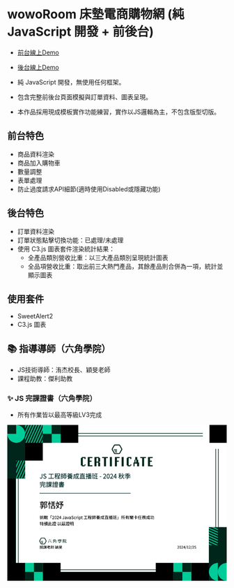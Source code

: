 # wowoRoom 床墊電商購物網 (純 JavaScript 開發 + 前後台)

- [前台線上Demo](https://satarkuo.github.io/wowoRoom/)
- [後台線上Demo](https://satarkuo.github.io/wowoRoom/admin.html)

- 純 JavaScript 開發，無使用任何框架。
- 包含完整前後台頁面模擬與訂單資料、圖表呈現。
- 本作品採用現成模板實作功能練習，實作以JS邏輯為主，不包含版型切版。

## 前台特色
- 商品資料渲染
- 商品加入購物車
- 數量調整
- 表單處理
- 防止過度請求API細節(適時使用Disabled或隱藏功能)

## 後台特色
- 訂單資料渲染
- 訂單狀態點擊切換功能：已處理/未處理
- 使用 C3.js 圖表套件渲染統計結果：
  - 全產品類別營收比重：以三大產品類別呈現統計圖表
  - 全品項營收比重：取出前三大熱門產品，其餘產品則合併為一項，統計並顯示圖表
 
## 使用套件
- SweetAlert2
- C3.js 圖表

## 📚 指導導師（六角學院）

- JS技術導師：洧杰校長、穎旻老師
- 課程助教：傑利助教

### ✨ JS 完課證書（六角學院）
- 所有作業皆以最高等級LV3完成

![截圖](https://github.com/satarkuo/SmartPawLife/blob/main/screenshots/jsCertificate.png)
